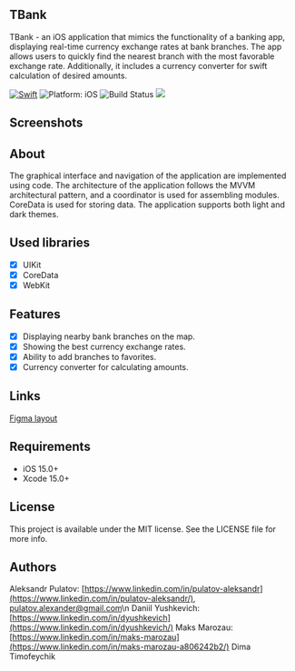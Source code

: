 ## **TBank**

TBank - an iOS application that mimics the functionality of a banking app, displaying real-time currency exchange rates at bank branches. The app allows users to quickly find the nearest branch with the most favorable exchange rate. Additionally, it includes a currency converter for swift calculation of desired amounts.

<a href="https://developer.apple.com/swift/"><img src="https://img.shields.io/badge/Swift-5.0-orange.svg" alt="Swift"/></a>
<img src="https://img.shields.io/badge/Platform-iOS%2015.0+-lightgrey.svg" alt="Platform: iOS">
<img src="https://travis-ci.org/louisdh/textor.svg?branch=master" alt="Build Status">
<img src="https://img.shields.io/cocoapods/l/BadgeSwift.svg?style=flat"/>

## Screenshots

## About

The graphical interface and navigation of the application are implemented using code. The architecture of the application follows the MVVM architectural pattern, and a coordinator is used for assembling modules. CoreData is used for storing data. The application supports both light and dark themes.

## Used libraries

- [x] UIKit
- [x] CoreData
- [x] WebKit

## Features

- [x] Displaying nearby bank branches on the map.
- [x] Showing the best currency exchange rates.
- [x] Ability to add branches to favorites.
- [x] Currency converter for calculating amounts.

## Links

[Figma layout](https://www.figma.com/file/tNQSeXXFY3K8G6EnZhLRGc/TBank?type=design&node-id=0%3A1&mode=design&t=r0hAYYrgLK2fgJGz-1)

## Requirements

- iOS 15.0+
- Xcode 15.0+
  
## License

This project is available under the MIT license. See the LICENSE file for more info.

## Authors

Aleksandr Pulatov: [https://www.linkedin.com/in/pulatov-aleksandr](https://www.linkedin.com/in/pulatov-aleksandr/), [pulatov.alexander@gmail.com](mailto:pulatov.alexander@gmail.com)\n
Daniil Yushkevich: [https://www.linkedin.com/in/dyushkevich](https://www.linkedin.com/in/dyushkevich/)
Maks Marozau: [https://www.linkedin.com/in/maks-marozau](https://www.linkedin.com/in/maks-marozau-a806242b2/)
Dima Timofeychik
